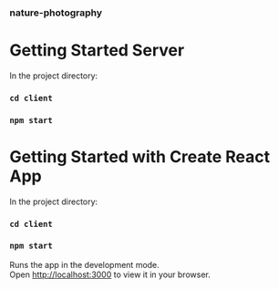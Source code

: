 ### nature-photography 

# Getting Started Server

   In the project directory:
	
   ### `cd client`
   ### `npm start` 

# Getting Started with Create React App
  
  In the project directory:
   
   ### `cd client`
   ### `npm start`  

   Runs the app in the development mode.\
   Open [http://localhost:3000](http://localhost:3000) to view it in your browser.